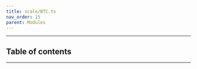 ```yaml
---
title: scale/BTC.ts
nav_order: 15
parent: Modules
---
```


---

<h2 class="text-delta">Table of contents</h2>

---
